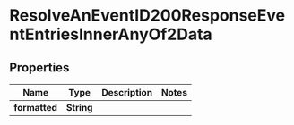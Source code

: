 

# ResolveAnEventID200ResponseEventEntriesInnerAnyOf2Data


## Properties

| Name | Type | Description | Notes |
|------------ | ------------- | ------------- | -------------|
|**formatted** | **String** |  |  |



